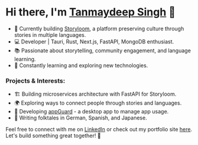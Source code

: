 # Hi there, I'm [Tanmaydeep Singh](https://tanmaydeep-singh.netlify.app/) 👋

- 🚀 Currently building [Storyloom](https://storyloom.in/), a platform preserving culture through stories in multiple languages.
- 💻 Developer | Tauri, Rust, Next.js, FastAPI, MongoDB enthusiast.
- 📚 Passionate about storytelling, community engagement, and language learning.
- 🌱 Constantly learning and exploring new technologies.

### Projects & Interests:
- 🏗 Building microservices architecture with FastAPI for Storyloom.
- 🌍 Exploring ways to connect people through stories and languages.
- 📱 Developing [appGuard](https://github.com/tanmaydeep-singh) - a desktop app to manage app usage.
- 📖 Writing folktales in German, Spanish, and Japanese.

Feel free to connect with me on [LinkedIn](https://www.linkedin.com/in/tanmaydeep-singh/) or check out my portfolio site [here](https://tanmaydeep-singh.netlify.app/). Let's build something great together! 🚀

